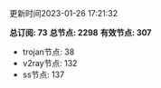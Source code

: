 更新时间2023-01-26 17:21:32

**总订阅: 73**
**总节点: 2298**
**有效节点: 307**
- trojan节点: 38
- v2ray节点: 132
- ss节点: 137

